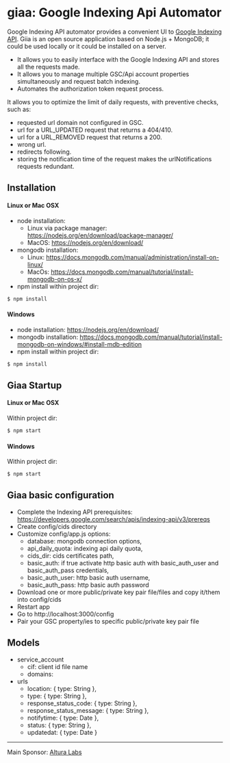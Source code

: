 # giaa: Google Indexing Api Automator
Google Indexing API automator provides a convenient UI to [Google Indexing API](https://developers.google.com/search/apis/indexing-api/v3/quickstart).
Giia is an open source application based on Node.js + MongoDB; it could be used locally or it could be installed on a server.

- It allows you to easily interface with the Google Indexing API and stores all the requests made.
- It allows you to manage multiple GSC/Api account properties simultaneously and request batch indexing.
- Automates the authorization token request process.

It allows you to optimize the limit of daily requests, with preventive checks, such as:

- requested url domain not configured in GSC.
- url for a URL_UPDATED request that returns a 404/410.
- url for a URL_REMOVED request that returns a 200.
- wrong url.
- redirects following.
- storing the notification time of the request makes the urlNotifications requests redundant.

## Installation

#### Linux or Mac OSX
- node installation:
  - Linux via package manager: https://nodejs.org/en/download/package-manager/
  - MacOS: https://nodejs.org/en/download/
- mongodb installation:
  - Linux: https://docs.mongodb.com/manual/administration/install-on-linux/
  - MacOs: https://docs.mongodb.com/manual/tutorial/install-mongodb-on-os-x/
- npm install within project dir:
```sh
$ npm install
```

#### Windows
- node installation: https://nodejs.org/en/download/
- mongodb installation: https://docs.mongodb.com/manual/tutorial/install-mongodb-on-windows/#install-mdb-edition
- npm install within project dir:
```sh
$ npm install
```

## Giaa Startup

#### Linux or Mac OSX
Within project dir:
```sh
$ npm start
```

#### Windows
Within project dir:
```sh
$ npm start
```

## Giaa basic configuration
- Complete the Indexing API prerequisites: https://developers.google.com/search/apis/indexing-api/v3/prereqs
- Create config/cids directory
- Customize config/app.js options:
  - database: mongodb connection options,
  - api_daily_quota: indexing api daily quota,
  - cids_dir: cids certificates path,
  - basic_auth: if true activate http basic auth with basic_auth_user and basic_auth_pass credentials,
  - basic_auth_user: http basic auth username,
  - basic_auth_pass: http basic auth password
- Download one or more public/private key pair file/files and copy it/them into config/cids
- Restart app
- Go to http://localhost:3000/config
- Pair your GSC property/ies to specific public/private key pair file

## Models
- service_account
  - cif: client id file name
  - domains:
- urls
  - location: { type: String },
  - type: { type: String },
  - response_status_code: { type: String },
  - response_status_message: { type: String },
  - notifytime: { type: Date },
  - status: { type: String },
  - updatedat: { type: Date }


---
Main Sponsor: [Altura Labs](http://www.alturalabs.com)
